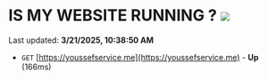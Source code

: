 # IS MY WEBSITE RUNNING ? [![](https://img.shields.io/static/v1?label=Sponsor&message=%E2%9D%A4&logo=GitHub&color=%23fe8e86)](https://github.com/sponsors/Youssef-Lehmam)

Last updated: **3/21/2025, 10:38:50 AM**

- `GET` [https://youssefservice.me](https://youssefservice.me) - **Up** (166ms)

